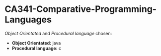 # CA341-Comparative-Programming-Languages

_Object Orientated_ and _Procedural language_ chosen:
* **Object Orientated:** java
* **Procedural language:** c
